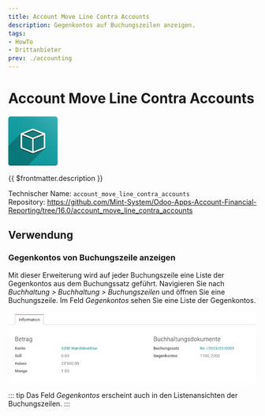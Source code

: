 ```yaml
---
title: Account Move Line Contra Accounts
description: Gegenkontos auf Buchungszeilen anzeigen.
tags:
- HowTo
- Drittanbieter
prev: ./accounting
---
```

# Account Move Line Contra Accounts
![icon_oms_box](attachments/icon_oms_box.png)

{{ $frontmatter.description }}

Technischer Name: `account_move_line_contra_accounts`\
Repository: <https://github.com/Mint-System/Odoo-Apps-Account-Financial-Reporting/tree/16.0/account_move_line_contra_accounts>

## Verwendung

### Gegenkontos von Buchungszeile anzeigen

Mit dieser Erweiterung wird auf jeder Buchungszeile eine Liste der Gegenkontos aus dem Buchungssatz geführt. Navigieren Sie nach *Buchhaltung > Buchhaltung > Buchungszeilen* und öffnen Sie eine Buchungszeile. Im Feld *Gegenkontos* sehen Sie eine Liste der Gegenkontos.

![](attachments/Account%20Move%20Line%20Contra%20Accounts.png)

::: tip
Das Feld *Gegenkontos* erscheint auch in den Listenansichten der Buchungszeilen.
:::